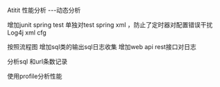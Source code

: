 Atitit 性能分析 ---动态分析


增加junit  spring test
单独对test spring xml ，防止了定时器对配置错误干扰
Log4j xml cfg


按照流程图
增加sql类的输出sql日志收集
增加web api rest接口对日志

分析sql 和url条数记录

使用profile分析性能
